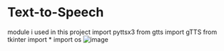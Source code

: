 # Text-to-Speech
module i used in this project 
import pyttsx3
from gtts import gTTS
from tkinter import *
import os
![image](https://user-images.githubusercontent.com/72144195/122787301-d301ae80-d2d2-11eb-8658-9e7577133dac.png)
